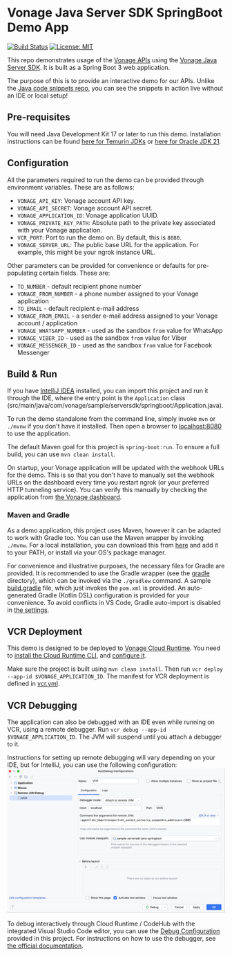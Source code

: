 # Vonage Java Server SDK SpringBoot Demo App

[![Build Status](https://github.com/Vonage-Community/sample-serversdk-java-springboot/actions/workflows/build.yml/badge.svg)](https://github.com/Vonage-Community/sample-serversdk-java-springboot/actions/workflows/build.yml?query=workflow%3A"Build+Java+CI")
[![License: MIT](https://img.shields.io/badge/License-MIT-yellow.svg)](https://opensource.org/licenses/MIT)

This repo demonstrates usage of the [Vonage APIs](https://developer.vonage.com/en/api)
using the [Vonage Java Server SDK](https://github.com/Vonage/vonage-java-sdk). It is built
as a Spring Boot 3 web application.

The purpose of this is to provide an interactive demo for our APIs.
Unlike the [Java code snippets repo](https://github.com/Vonage/vonage-java-code-snippets),
you can see the snippets in action live without an IDE or local setup!

## Pre-requisites
You will need Java Development Kit 17 or later to run this demo.
Installation instructions can be found [here for Temurin JDKs](https://adoptium.net/en-GB/installation/) or
[here for Oracle JDK 21](https://docs.oracle.com/en/java/javase/21/install/overview-jdk-installation.html).

## Configuration
All the parameters required to run the demo can be provided through environment variables. These are as follows:

- `VONAGE_API_KEY`: Vonage account API key.
- `VONAGE_API_SECRET`: Vonage account API secret.
- `VONAGE_APPLICATION_ID`: Vonage application UUID.
- `VONAGE_PRIVATE_KEY_PATH`: Absolute path to the private key associated with your Vonage application.
- `VCR_PORT`: Port to run the demo on. By default, this is `8080`.
- `VONAGE_SERVER_URL`: The public base URL for the application. For example, this might be your ngrok instance URL.

Other parameters can be provided for convenience or defaults for pre-populating certain fields. These are:

- `TO_NUMBER` - default recipient phone number
- `VONAGE_FROM_NUMBER` - a phone number assigned to your Vonage application
- `TO_EMAIL` - default recipient e-mail address
- `VONAGE_FROM_EMAIL` - a sender e-mail address assigned to your Vonage account / application
- `VONAGE_WHATSAPP_NUMBER` - used as the sandbox `from` value for WhatsApp
- `VONAGE_VIBER_ID` - used as the sandbox `from` value for Viber
- `VONAGE_MESSENGER_ID` - used as the sandbox `from` value for Facebook Messenger

## Build & Run
If you have [IntelliJ IDEA](https://www.jetbrains.com/idea/) installed, you can import this project
and run it through the IDE, where the entry point is the `Application` class
(src/main/java/com/vonage/sample/serversdk/springboot/Application.java).

To run the demo standalone from the command line, simply invoke `mvn` or `./mvnw` if you don't have it installed.
Then open a browser to [localhost:8080](http://localhost:8080) to use the application.

The default Maven goal for this project is `spring-boot:run`. To ensure a full build, you can use `mvn clean install`.

On startup, your Vonage application will be updated with the webhook URLs for the demo.
This is so that you don't have to manually set the webhook URLs on the dashboard every time you restart
ngrok (or your preferred HTTP tunneling service). You can verify this manually by checking the application
from [the Vonage dashboard](https://dashboard.nexmo.com/applications).

### Maven and Gradle
As a demo application, this project uses Maven, however it can be adapted to work with Gradle too.
You can use the Maven wrapper by invoking `./mvnw`. For a local installation, you can download this
from [here](https://maven.apache.org/download.cgi) and add it to your PATH, or install via your OS's
package manager.

For convenience and illustrative purposes, the necessary files for Gradle are provided. It is recommended
to use the Gradle wrapper (see the [gradle](gradle) directory), which can be invoked via the `./gradlew`
command. A sample [build.gradle](build_example.gradle) file, which just invokes the `pom.xml` is provided.
An auto-generated Gradle (Kotlin DSL) configuration is provided for your convenience. To avoid conflicts in
VS Code, Gradle auto-import is disabled in [the settings](.vscode/settings.json).

## VCR Deployment
This demo is designed to be deployed to [Vonage Cloud Runtime](https://developer.vonage.com/en/vcr/overview).
You need to [install the Cloud Runtime CLI](https://github.com/Vonage/cloud-runtime-cli?tab=readme-ov-file#installation),
and [configure it](https://github.com/Vonage/cloud-runtime-cli/blob/main/docs/vcr.md).

Make sure the project is built using `mvn clean install`. Then run `vcr deploy --app-id $VONAGE_APPLICATION_ID`.
The manifest for VCR deployment is defined in [vcr.yml](vcr.yml).

## VCR Debugging
The application can also be debugged with an IDE even while running on VCR, using a remote debugger.
Run `vcr debug --app-id $VONAGE_APPLICATION_ID`. The JVM will suspend until you attach a debugger to it.

Instructions for setting up remote debugging will vary depending on your IDE, but for IntelliJ, you
can use the following configuration:
![debug_config](src/main/resources/static/images/remote_debugging.png)

To debug interactively through Cloud Runtime / CodeHub with the integrated Visual Studio Code editor,
you can use the [Debug Configuration](.vscode/debug.json) provided in this project. For instructions
on how to use the debugger, see [the official documentation](https://code.visualstudio.com/docs/java/java-debugging).

